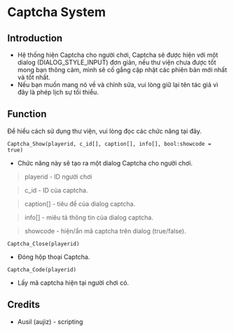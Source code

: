 # Captcha System

## Introduction

- Hệ thống hiện Captcha cho người chơi, Captcha sẽ được hiện với một dialog (DIALOG_STYLE_INPUT) đơn giản, nếu thư viện chưa được tốt mong bạn thông cảm, mình sẽ cố gắng cập nhật các phiên bản mới nhất và tốt nhất.
- Nếu bạn muốn mang nó về và chỉnh sửa, vui lòng giữ lại tên tác giả vì đây là phép lịch sự tối thiểu.

## Function

Để hiểu cách sử dụng thư viện, vui lòng đọc các chức năng tại đây.

```Captcha_Show(playerid, c_id[], caption[], info[], bool:showcode = true)```
- Chức năng này sẽ tạo ra một dialog Captcha cho người chơi.
> playerid - ID người chơi

> c_id - ID của captcha.

> caption[] - tiêu đề của dialog captcha.

> info[] - miêu tả thông tin của dialog captcha.

> showcode - hiện/ẩn mã captcha trên dialog (true/false).

```Captcha_Close(playerid)```
- Đóng hộp thoại Captcha.

```Captcha_Code(playerid)```
- Lấy mã captcha hiện tại người chơi có.

## Credits

- Ausil (aujiz) -  scripting
